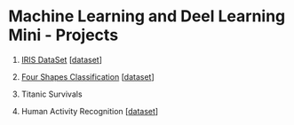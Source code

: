 # Machine Learning and Deel Learning Mini - Projects

1. [IRIS DataSet](https://github.com/gajendragithub/MachineLearning/blob/master/UCI%20ML%20Iris%20Dataset.ipynb) [[dataset](https://archive.ics.uci.edu/ml/machine-learning-databases/iris/iris.data)]

2. [Four Shapes Classification](https://github.com/gajendragithub/MachineLearning/blob/master/%20Four%20Shapes%20Classification.ipynb) [[dataset](https://www.kaggle.com/smeschke/four-shapes/data)]
3. Titanic Survivals
4. Human Activity Recognition [[dataset](https://www.kaggle.com/uciml/human-activity-recognition-with-smartphones/data)]
